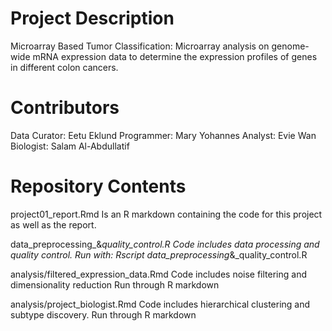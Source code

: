 # Project Description

Microarray Based Tumor Classification:
	Microarray analysis on genome-wide mRNA expression data to determine the expression profiles of genes in different colon cancers. 
# Contributors
Data Curator: Eetu Eklund
Programmer: Mary Yohannes
Analyst: Evie Wan
Biologist: Salam Al-Abdullatif

# Repository Contents
project01_report.Rmd Is an R markdown containing the code for this project as well as the report. 

data_preprocessing_&_quality_control.R 
Code includes data processing and quality control.
Run with: Rscript data_preprocessing_&_quality_control.R

analysis/filtered_expression_data.Rmd 
Code includes noise filtering and dimensionality reduction
Run through R markdown

analysis/project_biologist.Rmd 
Code includes hierarchical clustering and subtype discovery.
Run through R markdown
